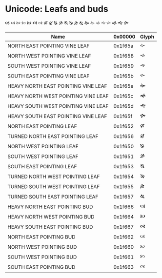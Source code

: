 # Unicode: Leafs and buds

🙦 🙢 🙠 🙡 🙤 🙧 🙣
🙒 🙖 🙐 🙑 🙓 🙔 🙕 🙗
🙞 🙚 🙘 🙙 🙛 🙜 🙝 🙟

Name                                            |0x00000| Glyph
------------------------------------------------|-------|-------
NORTH EAST POINTING VINE LEAF                   |0x1f65a| 🙚
NORTH WEST POINTING VINE LEAF                   |0x1f658| 🙘
SOUTH WEST POINTING VINE LEAF                   |0x1f659| 🙙
SOUTH EAST POINTING VINE LEAF                   |0x1f65b| 🙛
HEAVY NORTH EAST POINTING VINE LEAF             |0x1f65e| 🙞
HEAVY NORTH WEST POINTING VINE LEAF             |0x1f65c| 🙜
HEAVY SOUTH WEST POINTING VINE LEAF             |0x1f65d| 🙝
HEAVY SOUTH EAST POINTING VINE LEAF             |0x1f65f| 🙟
NORTH EAST POINTING LEAF                        |0x1f652| 🙒
TURNED NORTH EAST POINTING LEAF                 |0x1f656| 🙖
NORTH WEST POINTING LEAF                        |0x1f650| 🙐
SOUTH WEST POINTING LEAF                        |0x1f651| 🙑
SOUTH EAST POINTING LEAF                        |0x1f653| 🙓
TURNED NORTH WEST POINTING LEAF                 |0x1f654| 🙔
TURNED SOUTH WEST POINTING LEAF                 |0x1f655| 🙕
TURNED SOUTH EAST POINTING LEAF                 |0x1f657| 🙗
HEAVY NORTH EAST POINTING BUD                   |0x1f666| 🙦
HEAVY NORTH WEST POINTING BUD                   |0x1f664| 🙤
HEAVY SOUTH EAST POINTING BUD                   |0x1f667| 🙧
NORTH EAST POINTING BUD                         |0x1f662| 🙢
NORTH WEST POINTING BUD                         |0x1f660| 🙠
SOUTH WEST POINTING BUD                         |0x1f661| 🙡
SOUTH EAST POINTING BUD                         |0x1f663| 🙣
